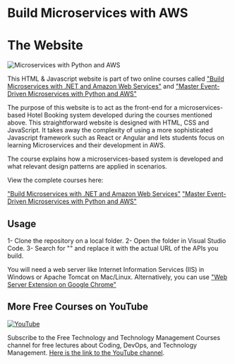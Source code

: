 # Build Microservices with AWS 
# The Website


![Microservices with Python and AWS ](https://img-c.udemycdn.com/course/750x422/5295272_c99f_5.jpg "Microservices with Python and AWS")


This HTML & Javascript website is part of two online courses called ["Build Microservices with .NET and Amazon Web Services"](https://www.udemy.com/course/build-microservices-with-aspnet-core-amazon-web-services/?referralCode=B288BF33506B34292176) and ["Master Event-Driven Microservices with Python and AWS"](https://www.udemy.com/course/build-microservices-with-python-aws/?referralCode=4727A2957A33ED2E4226)

The purpose of this website is to act as the front-end for a microservices-based Hotel Booking system developed during the courses mentioned above. This straightforward website is designed with HTML, CSS and JavaScript. It takes away the complexity of using a more sophisticated Javascript framework such as React or Angular and lets students focus on learning Microservices and their development in AWS.

The course explains how a microservices-based system is developed and what relevant design patterns are applied in scenarios.

View the complete courses here:

["Build Microservices with .NET and Amazon Web Services"](https://www.udemy.com/course/build-microservices-with-aspnet-core-amazon-web-services/?referralCode=B288BF33506B34292176)
["Master Event-Driven Microservices with Python and AWS"](https://www.udemy.com/course/build-microservices-with-python-aws/?referralCode=4727A2957A33ED2E4226)

## Usage

1- Clone the repository on a local folder.
2- Open the folder in Visual Studio Code.
3- Search for "<api url here>" and replace it with the actual URL of the APIs you build.

You will need a web server like Internet Information Services (IIS) in Windows or Apache Tomcat on Mac/Linux. Alternatively, you can use ["Web Server Extension on Google Chrome"](https://bit.ly/3QJF53O)

## More Free Courses on YouTube

[![YouTube](https://img.shields.io/badge/YouTube-Subscribe-red?style=flat&logo=youtube)](http://www.youtube.com/@FreeTechnologyLectures)

Subscribe to the Free Technology and Technology Management Courses channel for free lectures about Coding, DevOps, and Technology Management. [Here is the link to the YouTube channel](http://www.youtube.com/@FreeTechnologyLectures).




